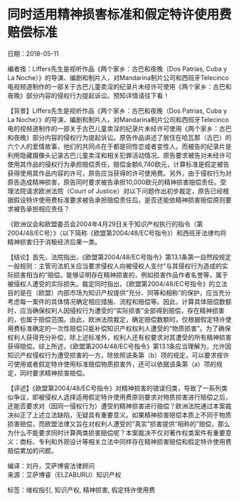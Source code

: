 # 同时适用精神损害标准和假定特许使用费赔偿标准

日期：2018-05-11

编者按：Liffers先生是视听作品《两个家乡：古巴和夜晚（Dos Patrias, Cuba y La Noche）》的导演、编剧和制片人，对Mandarina制片公司和西班牙Telecinco电视频道制作的一部关于古巴儿童卖淫的纪录片未经许可使用《两个家乡：古巴和夜晚》部分内容的侵权行为提起诉讼。预知详情请往下看！

【背景】Liffers先生是视听作品《两个家乡：古巴和夜晚（Dos Patrias, Cuba y La Noche）》的导演、编剧和制片人，对Mandarina制片公司和西班牙Telecinco电的视频道制作的一部关于古巴儿童卖淫的纪录片未经许可使用《两个家乡：古巴和夜晚》部分内容的侵权行为提起诉讼。原告作品讲述了居住在哈瓦那（古巴）的六个人的爱情故事，他们的共同点在于都是同性恋或者变性人。而被告的纪录片是利用隐藏摄像头记录古巴儿童卖淫和相关犯罪活动情况。原告要求被告对未经许可使用其作品的侵权行为承担赔偿责任，赔偿金额6,740欧元，计算标准是假定被告获得使用其作品内容的许可，原告应当获得的许可使用费。另外，由于侵权行为对原告造成精神损害，原告同时要求被告承担10,000欧元的精神损害赔偿责任。受理法院请求欧洲法院（Court of Justice）对以下问题作出初步裁定，原告已经根据假设特许使用费标准要求被告承担赔偿责任后，是否还能依精神损害赔偿原则要求被告承担相应责任？

《欧洲议会和欧盟委员会2004年4月29日关于知识产权执行的指令（第2004/48/EC号）》（以下简称《欧盟第2004/48/EC号指令》）和西班牙法律均将精神损害归于消极经济后果一类。

【结论】首先，法院指出，《欧盟第2004/48/EC号指令》第13.1条第一自然段规定一般规则：主管司法机关应当要求侵权人向被侵权人支付“与其侵权行为造成的实际损害相当的”赔偿。能够证明存在精神损害的，例如损害作品作者名誉等，属于被侵权人遭受的实际损失。裁定同时指出，《欧盟第2004/48/EC号指令》的立法目的是在（欧盟）内部市场为知识产权提供“充分、同等和相称”的保护，应当充分考虑每一案件的具体情况确定相应措施、流程和赔偿等。因此，计算具体赔偿数额时，应当确保权利人因侵权行为遭受的“实际损害”全部得到赔偿，存在精神损害的，也属于赔偿范围。由此，欧洲法院裁定，确定赔偿数额时，仅根据假定特许使用费标准确定的一次性赔偿只能补偿知识产权权利人遭受的“物质损害”。为了确保权利人获得充分补偿，除上述标准外，权利人还有权要求对其遭受的所有精神损害获得赔偿。综上所述，《欧盟第2004/48/EC号指令》第13.1条应当理解为，允许因知识产权侵权行为遭受损害的一方，除依照该条第（b）项的规定，可以要求按许可使用或者假定特许使用标准赔偿物质损害外，还可以依据该条第（a）项的规定，同时要求精神损害赔偿。

【评述】《欧盟第2004/48/EC号指令》对精神损害的错误归类，导致了一系列类似争议，即被侵权人选择适用假定特许使用费原则要求对物质损害进行赔偿之后，还能否要求对（因同一侵权行为）遭受的精神损害进行赔偿？欧洲法院通过本案裁决纠正了上述立法缺陷，无疑具有重要意义。如果精神损害赔偿本质上不同于物质损害赔偿，而欧盟法律又旨在对权利人遭受的“真实”损害提供“相称的”赔偿，那么为什么不能要求同时计算两类损害赔偿呢？本案裁决不仅对著作权类案件有重要意义：商标、专利和外观设计等相关立法中同样存在精神损害赔偿和假定特许使用费赔偿累加的问题。

编译：刘丹，艾萨博睿法律顾问  
来源：艾萨博睿（ELZABURU）知识产权  

标签：维权指引, 知识产权, 精神损害, 假定特许使用费